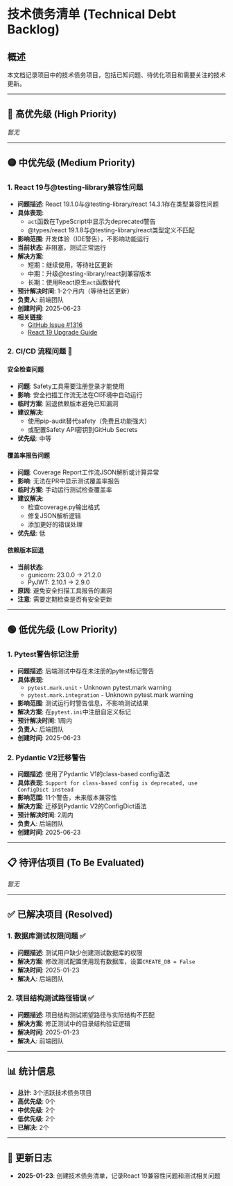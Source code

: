 # 技术债务清单 (Technical Debt Backlog)

## 概述
本文档记录项目中的技术债务项目，包括已知问题、待优化项目和需要关注的技术更新。

---

## 🔴 高优先级 (High Priority)

*暂无*

---

## 🟡 中优先级 (Medium Priority)

### 1. React 19与@testing-library兼容性问题
- **问题描述**: React 19.1.0与@testing-library/react 14.3.1存在类型兼容性问题
- **具体表现**: 
  - `act`函数在TypeScript中显示为deprecated警告
  - @types/react 19.1.8与@testing-library/react类型定义不匹配
- **影响范围**: 开发体验（IDE警告），不影响功能运行
- **当前状态**: 非阻塞，测试正常运行
- **解决方案**: 
  - 短期：继续使用，等待社区更新
  - 中期：升级@testing-library/react到兼容版本
  - 长期：使用React原生`act`函数替代
- **预计解决时间**: 1-2个月内（等待社区更新）
- **负责人**: 前端团队
- **创建时间**: 2025-06-23
- **相关链接**: 
  - [GitHub Issue #1316](https://github.com/testing-library/react-testing-library/issues/1316)
  - [React 19 Upgrade Guide](https://react.dev/blog/2024/04/25/react-19-upgrade-guide)

### 2. CI/CD 流程问题 🔧

#### 安全检查问题
- **问题**: Safety工具需要注册登录才能使用
- **影响**: 安全扫描工作流无法在CI环境中自动运行
- **临时方案**: 回退依赖版本避免已知漏洞
- **建议解决**: 
  - 使用pip-audit替代safety（免费且功能强大）
  - 或配置Safety API密钥到GitHub Secrets
- **优先级**: 中等

#### 覆盖率报告问题  
- **问题**: Coverage Report工作流JSON解析或计算异常
- **影响**: 无法在PR中显示测试覆盖率报告
- **临时方案**: 手动运行测试检查覆盖率
- **建议解决**:
  - 检查coverage.py输出格式
  - 修复JSON解析逻辑
  - 添加更好的错误处理
- **优先级**: 低

#### 依赖版本回退
- **当前状态**: 
  - gunicorn: 23.0.0 → 21.2.0
  - PyJWT: 2.10.1 → 2.9.0
- **原因**: 避免安全扫描工具报告的漏洞
- **注意**: 需要定期检查是否有安全更新

---

## 🟢 低优先级 (Low Priority)

### 1. Pytest警告标记注册
- **问题描述**: 后端测试中存在未注册的pytest标记警告
- **具体表现**: 
  - `pytest.mark.unit` - Unknown pytest.mark warning
  - `pytest.mark.integration` - Unknown pytest.mark warning
- **影响范围**: 测试运行时警告信息，不影响测试结果
- **解决方案**: 在`pytest.ini`中注册自定义标记
- **预计解决时间**: 1周内
- **负责人**: 后端团队
- **创建时间**: 2025-06-23

### 2. Pydantic V2迁移警告
- **问题描述**: 使用了Pydantic V1的class-based config语法
- **具体表现**: `Support for class-based config is deprecated, use ConfigDict instead`
- **影响范围**: 11个警告，未来版本兼容性
- **解决方案**: 迁移到Pydantic V2的ConfigDict语法
- **预计解决时间**: 2周内
- **负责人**: 后端团队
- **创建时间**: 2025-06-23

---

## 📋 待评估项目 (To Be Evaluated)

*暂无*

---

## ✅ 已解决项目 (Resolved)

### 1. 数据库测试权限问题 ✅
- **问题描述**: 测试用户缺少创建测试数据库的权限
- **解决方案**: 修改测试配置使用现有数据库，设置`CREATE_DB = False`
- **解决时间**: 2025-01-23
- **解决人**: 后端团队

### 2. 项目结构测试路径错误 ✅
- **问题描述**: 项目结构测试期望路径与实际结构不匹配
- **解决方案**: 修正测试中的目录结构验证逻辑
- **解决时间**: 2025-01-23
- **解决人**: 前端团队

---

## 📊 统计信息

- **总计**: 3个活跃技术债务项目
- **高优先级**: 0个
- **中优先级**: 2个
- **低优先级**: 2个
- **已解决**: 2个

---

## 🔄 更新日志

- **2025-01-23**: 创建技术债务清单，记录React 19兼容性问题和测试相关问题 